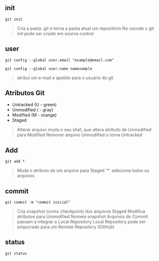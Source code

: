 
## init

    git init 

> Cria a pasta .git e torna a pasta atual um repositório
> No vscode o git init pode ser criado em source control

## user

    git config --global user.email "example@email.com"
    
    git config --global user.name namexample

> atribui um e-mail e apelido para o usuário do git

## Atributos Git

- Untracked (U - green)
- Unmodified ( - gray)
- Modified (M - orange)
- Staged

> Alterar arquivo muda o seu sha1, que altera atributo de Unmodified para Modified
> Remover arquivo Unmodified o torna Untracked

## Add
    
    git add *

> Muda o atributo de um arquivo para Staged
> '*' seleciona todos os arquivos

## commit

    git commit -m "commit inicial"

> Cria snapshot (como checkpoint) dos arquivos Staged 
> Modifica atributos para Unmodified
> Nomeia snapshot
> Arquivos do Commit passam a integrar o Local Repository
> Local Repository pode ser empurrado para um Remote Repository (GitHub)

## status

    git status





